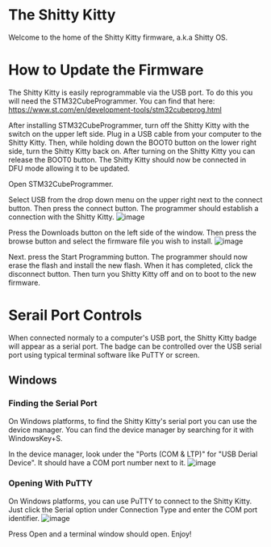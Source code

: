 # The Shitty Kitty

Welcome to the home of the Shitty Kitty firmware, a.k.a Shitty OS.

# How to Update the Firmware

The Shitty Kitty is easily reprogrammable via the USB port. To do this you will need the STM32CubeProgrammer.  You can find that here: https://www.st.com/en/development-tools/stm32cubeprog.html

After installing STM32CubeProgrammer, turn off the Shitty Kitty with the switch on the upper left side.  Plug in a USB cable from your computer to the Shitty Kitty.  Then, while holding down the BOOT0 button on the lower right side, turn the Shitty Kitty back on.  After turning on the Shitty Kitty you can release the BOOT0 button.
The Shitty Kitty should now be connected in DFU mode allowing it to be updated.

Open STM32CubeProgrammer. 

Select USB from the drop down menu on the upper right next to the connect button.  Then press the connect button.  The programmer should establish a connection with the Shitty Kitty.
![image](https://user-images.githubusercontent.com/13969279/128648523-ea3c69be-16fe-4336-a402-77bf11ec2e87.png)

Press the Downloads button on the left side of the window. Then press the browse button and select the firmware file you wish to install.
![image](https://user-images.githubusercontent.com/13969279/128648561-e911db22-04f1-4485-a6f2-4acf5a287e8e.png)

Next. press the Start Programming button. The programmer should now erase the flash and install the new flash. When it has completed, click the disconnect button.  Then turn you Shitty Kitty off and on to boot to the new firmware.

# Serail Port Controls

When connected normaly to a computer's USB port, the Shitty Kitty badge will appear as a serial port. The badge can be controlled over the USB serial port using typical terminal software like PuTTY or screen.

## Windows

### Finding the Serial Port

On Windows platforms, to find the Shitty Kitty's serial port you can use the device manager.  You can find the device manager by searching for it with WindowsKey+S.

In the device manager, look under the "Ports (COM & LTP)" for "USB Derial Device".  It should have a COM port number next to it.
![image](https://user-images.githubusercontent.com/13969279/128649122-33ad053d-1e94-488c-a1dc-78b04c270730.png)

### Opening With PuTTY

On Windows platforms, you can use PuTTY to connect to the Shitty Kitty. Just click the Serial option under Connection Type and enter the COM port identifier.
![image](https://user-images.githubusercontent.com/13969279/128649953-f6506a52-f82f-4e62-8431-7cc47cb587f9.png)

Press Open and a terminal window should open.  Enjoy!
